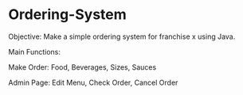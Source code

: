 # Ordering-System
Objective: Make a simple ordering system for franchise x using Java.

Main Functions:

Make Order:
  Food,
  Beverages,
  Sizes,
  Sauces

Admin Page:
  Edit Menu,
  Check Order,
  Cancel Order

